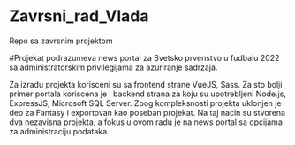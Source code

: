# Zavrsni_rad_Vlada
Repo sa zavrsnim projektom


#Projekat podrazumeva news portal za Svetsko prvenstvo u fudbalu 2022 sa administratorskim privilegijama za azuriranje sadrzaja.

Za izradu projekta korisceni su sa frontend strane VueJS, Sass. Za sto bolji primer portala koriscena je i backend strana za koju su upotrebljeni Node.js, ExpressJS, Microsoft SQL Server.
Zbog kompleksnosti projekta uklonjen je deo za Fantasy i exportovan kao poseban projekat. Na taj nacin su stvorena dva nezavisna projekta, a fokus u ovom radu je na news portal sa opcijama za administraciju podataka.
